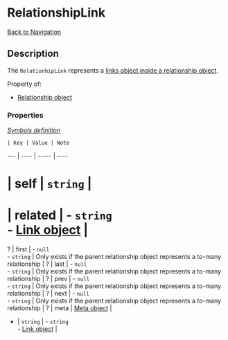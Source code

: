 # RelationshipLink
[Back to Navigation](README.md)

## Description

The `RelationhipLink` represents a [links object inside a relationship object](http://jsonapi.org/format/#document-resource-object-relationships).

Property of:
- [Relationship object](objects-relationship.md)

### Properties

_[Symbols definition](objects-introduction.md#symbols)_

    | Key | Value | Note
--- | ---- | ----- | ----
# | self | `string` |
# | related | - `string`<br />- [Link object](objects-link.md) |
? | first | - `null`<br />- `string` | Only exists if the parent relationship object represents a to-many relationship |
? | last | - `null`<br />- `string` | Only exists if the parent relationship object represents a to-many relationship |
? | prev | - `null`<br />- `string` | Only exists if the parent relationship object represents a to-many relationship |
? | next | - `null`<br />- `string` | Only exists if the parent relationship object represents a to-many relationship |
? | meta | [Meta object](objects-meta.md) |
* | `string` | - `string`<br />- [Link object](objects-link.md) |
